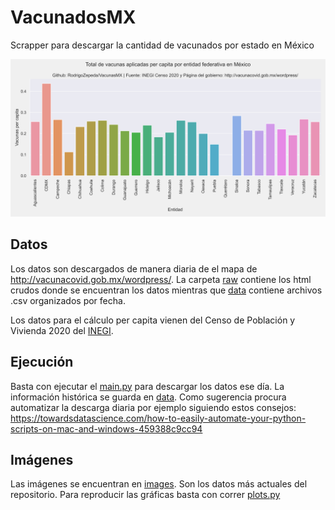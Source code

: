 # VacunadosMX
Scrapper para descargar la cantidad de vacunados por estado en México

![](https://github.com/RodrigoZepeda/VacunadosMX/blob/main/images/Dosis_per_capita_actualizados.png)

## Datos
Los datos son descargados de manera diaria de el mapa de http://vacunacovid.gob.mx/wordpress/. La carpeta [raw](https://github.com/RodrigoZepeda/VacunadosMX/tree/main/raw) contiene los html crudos donde se encuentran los datos mientras que [data](https://github.com/RodrigoZepeda/VacunadosMX/tree/main/data) contiene archivos .csv organizados por fecha. 

Los datos para el cálculo per capita vienen del Censo de Población y Vivienda 2020 del [INEGI](https://www.inegi.org.mx/programas/ccpv/2020/#Tabulados). 



## Ejecución
Basta con ejecutar el [main.py](https://github.com/RodrigoZepeda/VacunadosMX/blob/main/main.py) para descargar los datos ese día. La información histórica se guarda en [data](https://github.com/RodrigoZepeda/VacunadosMX/tree/main/data). Como sugerencia procura automatizar la descarga diaria por ejemplo siguiendo estos consejos: https://towardsdatascience.com/how-to-easily-automate-your-python-scripts-on-mac-and-windows-459388c9cc94

## Imágenes
Las imágenes se encuentran en [images](https://github.com/RodrigoZepeda/VacunadosMX/tree/main/images). Son los datos más actuales del repositorio. Para reproducir las gráficas basta con correr [plots.py](https://github.com/RodrigoZepeda/VacunadosMX/blob/main/plots.py)
